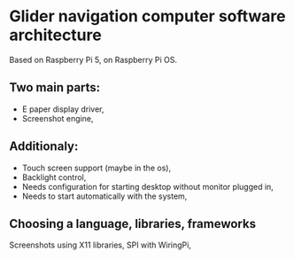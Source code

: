 # Glider navigation computer software architecture

Based on Raspberry Pi 5, on Raspberry Pi OS.

## Two main parts:
* E paper display driver,
* Screenshot engine,

## Additionaly:
* Touch screen support (maybe in the os),
* Backlight control,
* Needs configuration for starting desktop without monitor plugged in,
* Needs to start automatically with the system,


## Choosing a language, libraries, frameworks
Screenshots using X11 libraries, SPI with WiringPi, 
